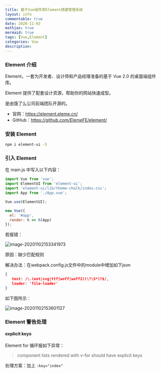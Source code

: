 ```yaml
---
title: 基于Vue组件库Element搭建管理系统
layout: info
commentable: true
date: 2020-11-03
mathjax: true
mermaid: true
tags: [Vue,Element]
categories: Vue
description: 
---
```


### Element 介绍

Element，一套为开发者、设计师和产品经理准备的基于 Vue 2.0 的桌面端组件库。

Element 提供了配套设计资源，帮助你的网站快速成型。

是由饿了么公司前端团队开源的。

- 官网：https://element.eleme.cn/
- GitHub：https://github.com/ElemeFE/element/

<!--more-->

### 安装 Element

```bash
npm i element-ui -S
```

### 引入 Element

在 main.js 中写入以下内容：

```javascript
import Vue from 'vue';
import ElementUI from 'element-ui';
import 'element-ui/lib/theme-chalk/index.css';
import App from './App.vue';

Vue.use(ElementUI);

new Vue({
  el: '#app',
  render: h => h(App)
});
```

若报错：

![image-20201102153341973](/images/2020/11/image-20201102153341973.png)

原因：缺少匹配规则

解决办法：在webpack.config.js文件中的module中增加如下json

```json
{
   test: /\.(eot|svg|ttf|woff|woff2)(\?\S*)?$/,
   loader: 'file-loader'
}
```

如下图所示：

![image-20201102153601127](/images/2020/11/image-20201102153601127.png)

### Element 警告处理

#### explicit keys

Element for 循环报如下异常：

> component lists rendered with v-for should have explicit keys

处理方案：加上 `:key="index"`